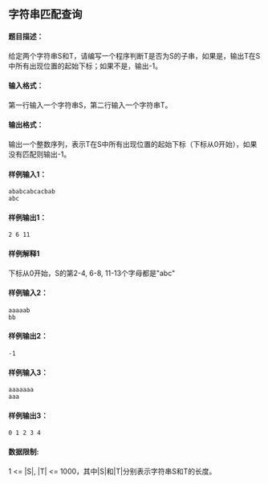 ## 字符串匹配查询

#### 题目描述： 

给定两个字符串S和T，请编写一个程序判断T是否为S的子串，如果是，输出T在S中所有出现位置的起始下标；如果不是，输出-1。

#### 输入格式： 

第一行输入一个字符串S，第二行输入一个字符串T。

#### 输出格式： 

输出一个整数序列，表示T在S中所有出现位置的起始下标（下标从0开始），如果没有匹配则输出-1。

#### 样例输入1： 

```input1
ababcabcacbab
abc
```

#### 样例输出1： 

```output1
2 6 11
```

#### 样例解释1

下标从0开始，S的第2-4, 6-8, 11-13个字母都是"abc"

#### 样例输入2： 

```input2
aaaaab
bb
```

#### 样例输出2： 

```output2
-1
```

#### 样例输入3： 

```input3
aaaaaaa
aaa
```

#### 样例输出3： 

```output3
0 1 2 3 4 
```



#### 数据限制:

1 <= |S|, |T| <= 1000，其中|S|和|T|分别表示字符串S和T的长度。